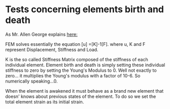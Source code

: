 # Tests concerning elements birth and death

As Mr. Allen George explains [here:](https://www.researchgate.net/post/Can_anyone_explain_me_how_to_do_element_birth_and_death_techniques_in_ansys_apdl_since_i_need_to_simulate_Welding)

FEM solves essentially the equation [u] =[K]-1[F]. where u, K and F represent 
Displacement, Stiffness and Load.

K is the so called Stiffness Matrix composed of the stiffness of each individual element. Element birth and death is simply setting these individual stiffness to zero by setting the Young's Modulus to 0. Well not exactly to zero... it multiplies the Young's modulus with a factor of 10-6. So numerically speaking...0.

When the element is awakened it must behave as a brand new element that doesn' knows about previous states of the element. To do so we set the total element strain as its initial strain.

